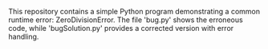 This repository contains a simple Python program demonstrating a common runtime error: ZeroDivisionError. The file 'bug.py' shows the erroneous code, while 'bugSolution.py' provides a corrected version with error handling.